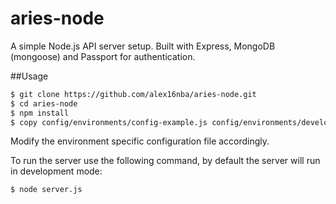 # aries-node

A simple Node.js API server setup. Built with Express, MongoDB (mongoose) and Passport for authentication.

##Usage
```bash
$ git clone https://github.com/alex16nba/aries-node.git
$ cd aries-node
$ npm install
$ copy config/environments/config-example.js config/environments/development.js
```
Modify the environment specific configuration file accordingly.

To run the server use the following command, by default the server will run in development mode:
```bash
$ node server.js
```
